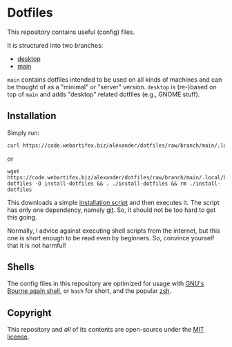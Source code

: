 # Dotfiles

This repository contains useful (config) files.

It is structured into two branches:
- [desktop](https://code.webartifex.biz/alexander/dotfiles/src/branch/desktop)
- [main](https://code.webartifex.biz/alexander/dotfiles/src/branch/main)

`main` contains dotfiles intended to be used on all kinds of machines
    and can be thought of as a "minimal" or "server" version.
`desktop` is (re-)based on top of `main`
    and adds "desktop" related dotfiles (e.g., GNOME stuff).


## Installation

Simply run:

```sh
curl https://code.webartifex.biz/alexander/dotfiles/raw/branch/main/.local/bin/install-dotfiles > install-dotfiles && . ./install-dotfiles && rm ./install-dotfiles
```

or

```
wget https://code.webartifex.biz/alexander/dotfiles/raw/branch/main/.local/bin/install-dotfiles -O install-dotfiles && . ./install-dotfiles && rm ./install-dotfiles
```

This downloads a simple [installation script](.local/bin/install-dotfiles)
    and then executes it.
The script has only one dependency, namely [git](https://git-scm.com).
So, it should not be too hard to get this going.

Normally, I advice against executing shell scripts from the internet,
    but this one is short enough to be read even by beginners.
So, convince yourself that it is not harmful!


## Shells

The config files in this repository are optimized for usage with
    [GNU's Bourne again shell](https://man7.org/linux/man-pages/man1/bash.1.html),
    or `bash` for short,
    and the popular [zsh](https://www.zsh.org/).


## Copyright

This repository and *all* of its contents are open-source
    under the [MIT license](./LICENSE.txt).
